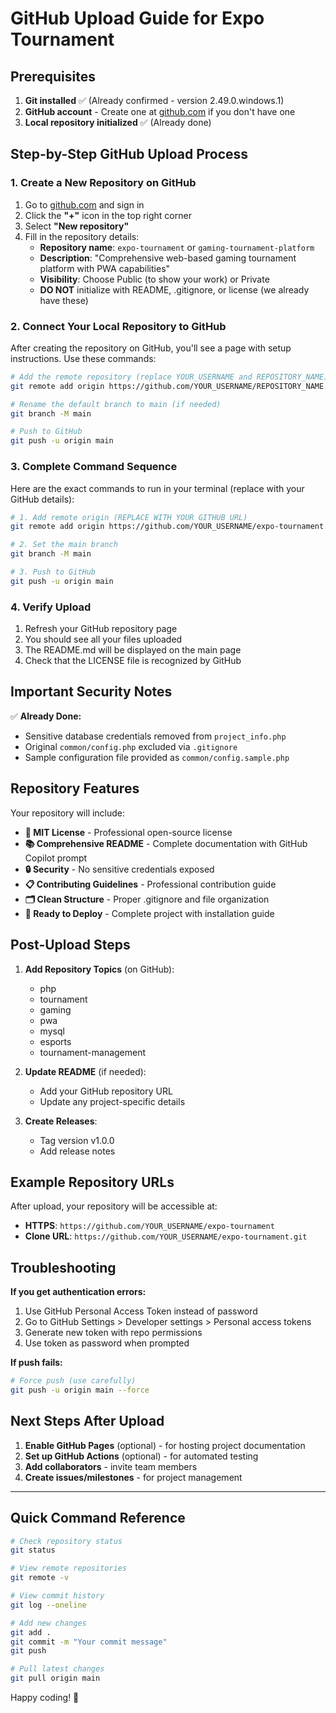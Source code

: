 # GitHub Upload Guide for Expo Tournament

## Prerequisites

1. **Git installed** ✅ (Already confirmed - version 2.49.0.windows.1)
2. **GitHub account** - Create one at [github.com](https://github.com) if you don't have one
3. **Local repository initialized** ✅ (Already done)

## Step-by-Step GitHub Upload Process

### 1. Create a New Repository on GitHub

1. Go to [github.com](https://github.com) and sign in
2. Click the **"+"** icon in the top right corner
3. Select **"New repository"**
4. Fill in the repository details:
   - **Repository name**: `expo-tournament` or `gaming-tournament-platform`
   - **Description**: "Comprehensive web-based gaming tournament platform with PWA capabilities"
   - **Visibility**: Choose Public (to show your work) or Private
   - **DO NOT** initialize with README, .gitignore, or license (we already have these)

### 2. Connect Your Local Repository to GitHub

After creating the repository on GitHub, you'll see a page with setup instructions. Use these commands:

```bash
# Add the remote repository (replace YOUR_USERNAME and REPOSITORY_NAME)
git remote add origin https://github.com/YOUR_USERNAME/REPOSITORY_NAME.git

# Rename the default branch to main (if needed)
git branch -M main

# Push to GitHub
git push -u origin main
```

### 3. Complete Command Sequence

Here are the exact commands to run in your terminal (replace with your GitHub details):

```bash
# 1. Add remote origin (REPLACE WITH YOUR GITHUB URL)
git remote add origin https://github.com/YOUR_USERNAME/expo-tournament.git

# 2. Set the main branch
git branch -M main

# 3. Push to GitHub
git push -u origin main
```

### 4. Verify Upload

1. Refresh your GitHub repository page
2. You should see all your files uploaded
3. The README.md will be displayed on the main page
4. Check that the LICENSE file is recognized by GitHub

## Important Security Notes

✅ **Already Done:**
- Sensitive database credentials removed from `project_info.php`
- Original `common/config.php` excluded via `.gitignore`
- Sample configuration file provided as `common/config.sample.php`

## Repository Features

Your repository will include:

- **📄 MIT License** - Professional open-source license
- **📚 Comprehensive README** - Complete documentation with GitHub Copilot prompt
- **🔒 Security** - No sensitive credentials exposed
- **📋 Contributing Guidelines** - Professional contribution guide
- **🗂️ Clean Structure** - Proper .gitignore and file organization
- **🚀 Ready to Deploy** - Complete project with installation guide

## Post-Upload Steps

1. **Add Repository Topics** (on GitHub):
   - php
   - tournament
   - gaming
   - pwa
   - mysql
   - esports
   - tournament-management

2. **Update README** (if needed):
   - Add your GitHub repository URL
   - Update any project-specific details

3. **Create Releases**:
   - Tag version v1.0.0
   - Add release notes

## Example Repository URLs

After upload, your repository will be accessible at:
- **HTTPS**: `https://github.com/YOUR_USERNAME/expo-tournament`
- **Clone URL**: `https://github.com/YOUR_USERNAME/expo-tournament.git`

## Troubleshooting

**If you get authentication errors:**
1. Use GitHub Personal Access Token instead of password
2. Go to GitHub Settings > Developer settings > Personal access tokens
3. Generate new token with repo permissions
4. Use token as password when prompted

**If push fails:**
```bash
# Force push (use carefully)
git push -u origin main --force
```

## Next Steps After Upload

1. **Enable GitHub Pages** (optional) - for hosting project documentation
2. **Set up GitHub Actions** (optional) - for automated testing
3. **Add collaborators** - invite team members
4. **Create issues/milestones** - for project management

---

## Quick Command Reference

```bash
# Check repository status
git status

# View remote repositories
git remote -v

# View commit history
git log --oneline

# Add new changes
git add .
git commit -m "Your commit message"
git push

# Pull latest changes
git pull origin main
```

Happy coding! 🚀
